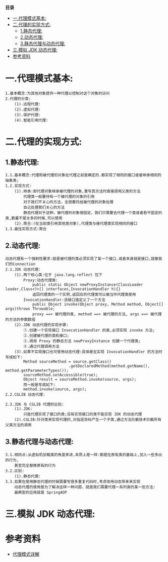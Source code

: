 <!-- START doctoc generated TOC please keep comment here to allow auto update -->
<!-- DON'T EDIT THIS SECTION, INSTEAD RE-RUN doctoc TO UPDATE -->
**目录**

- [一.代理模式基本:](#%E4%B8%80%E4%BB%A3%E7%90%86%E6%A8%A1%E5%BC%8F%E5%9F%BA%E6%9C%AC)
- [二.代理的实现方式:](#%E4%BA%8C%E4%BB%A3%E7%90%86%E7%9A%84%E5%AE%9E%E7%8E%B0%E6%96%B9%E5%BC%8F)
  - [1.静态代理:](#1%E9%9D%99%E6%80%81%E4%BB%A3%E7%90%86)
  - [2.动态代理:](#2%E5%8A%A8%E6%80%81%E4%BB%A3%E7%90%86)
  - [3.静态代理与动态代理:](#3%E9%9D%99%E6%80%81%E4%BB%A3%E7%90%86%E4%B8%8E%E5%8A%A8%E6%80%81%E4%BB%A3%E7%90%86)
- [三.模拟 JDK 动态代理:](#%E4%B8%89%E6%A8%A1%E6%8B%9F-jdk-%E5%8A%A8%E6%80%81%E4%BB%A3%E7%90%86)
- [参考资料](#%E5%8F%82%E8%80%83%E8%B5%84%E6%96%99)

<!-- END doctoc generated TOC please keep comment here to allow auto update -->


# 一.代理模式基本:
    1.基本概念:为其他对象提供一种代理以控制对这个对象的访问
    2.代理的分类:
        (1).远程代理:
        (2).虚拟代理:
        (3).保护代理:
        (4).智能引用代理:
# 二.代理的实现方式:
## 1.静态代理:
    1.1.基本概念:代理和被代理的对象在代理之前是确定的.都实现了相同的接口或者继承相同的抽象类;
    1.2.实现方式:
        (1).继承:即代理对象继承被代理的对象,重写其方法时直接调用父类的方法
            代理类一般要持有一个被代理的对象的引用
            对于我们不关心的方法，全部委托给被代理的对象处理
            自己处理我们关心的方法
            静态代理对于这种，被代理的对象很固定，我们只需要去代理一个类或者若干固定的类,数量不是太多的时候,可以使用
        (2).聚合:(在当前类引用其他类对象),代理类与被代理类实现相同的接口
    1.3.最佳实现方式:聚合
## 2.动态代理:
    动态代理有一个强制性要求:就是被代理的类必须实现了某一个接口,或者本身就是接口,就像我们的Connection
    2.1.JDK 动态代理:
        (1).两个核心类:位于 java.lang.reflect 包下
            Proxy:动态代理类:
                public static Object newProxyInstance(ClassLoader loader,Class<?>[] interfaces,InvocationHandler h){}
                返回代理类的一个实例,返回后的代理类可以被当作代理类使用
            InvocationHandler:该接口值定义了一个方法
                public Object invoke(Object proxy, Method method, Object[] args)throws Throwable;
                proxy ==> 被代理的类, method ==> 被代理的方法, args ==> 被代理的方法的参数数组
        (2).JDK 动态代理的实现步骤:
            ①.创建一个实现接口 InvocationHandler 的类,必须实现 invoke 方法;
            ②.创建被代理的类和接口;
            ③.调用 Proxy 的静态方法 newProxyInstance 创建一个代理类;
            ④.通过代理调用方法
        (3).如果不实现接口也可使用动态代理:具体是在实现 InvocationHandler 的方法时写成如下:
            Method sourceMethod = source.getClass()
                                .getDeclaredMethod(method.getName(), method.getParameterTypes());
            sourceMethod.setAccessible(true);
            Object result = sourceMethod.invoke(source, args);
            而一般是写成如下:
            method.invoke(source, args);
    2.2.CGLIB 动态代理:

    2.3.JDK 与 CGLIB 代理的比较:
        (1).JDK:
            只能代理实现了接口的类;没有实现接口的类不能实现 JDK 的动态代理
        (2).CGLIB:针对类来实现代理的,对指定目标产生一个子类,通过方法拦截技术拦截所有父类方法的调用
## 3.静态代理与动态代理:
    3.1.相同点:从虚拟机加载类的角度来讲,本质上是一样:都是在原有类的基础上,加入一些多出的行为,
        甚至完全替换原有的行为
    3.2.区别:
        (1).静态代理:
    3.3.如果在使用静态代理的时候需要写很多重复代码时,考虑改用动态带来来实现
        动态代理的使用是为了解决这样一种问题，就是我们需要代理一系列类的某一些方法:
        最典型的应用就是 SpringAOP
# 三.模拟 JDK 动态代理:

# 参考资料

* [代理模式详解](http://www.cnblogs.com/zuoxiaolong/p/pattern3.html)